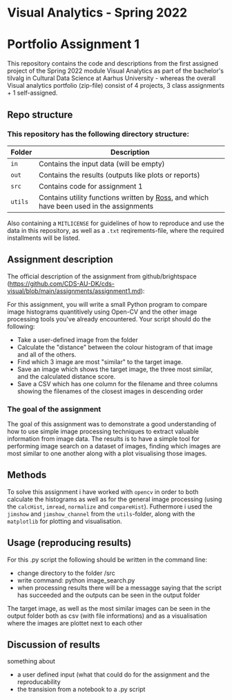 # Visual Analytics - Spring 2022
# Portfolio Assignment 1

This repository contains the code and descriptions from the first assigned project of the Spring 2022 module Visual Analytics as part of the bachelor's tilvalg in Cultural Data Science at Aarhus University - whereas the overall Visual analytics portfolio (zip-file) consist of 4 projects, 3 class assignments + 1 self-assigned.

## Repo structure
### This repository has the following directory structure:

| **Folder** | **Description** |
| ----------- | ----------- |
| ```in``` | Contains the input data (will be empty) |
| ```out``` | Contains the results (outputs like plots or reports)  |
| ```src``` | Contains code for assignment 1 |
| ```utils``` | Contains utility functions written by [Ross](https://pure.au.dk/portal/en/persons/ross-deans-kristensenmclachlan(29ad140e-0785-4e07-bdc1-8af12f15856c).html), and which have been used in the assignments |

Also containing a ```MITLICENSE``` for guidelines of how to reproduce and use the data in this repository, as well as a ```.txt``` reqirements-file, where the required installments will be listed.

## Assignment description
The official description of the assignment from github/brightspace (https://github.com/CDS-AU-DK/cds-visual/blob/main/assignments/assignment1.md):

For this assignment, you will write a small Python program to compare image histograms quantitively using Open-CV and the other image processing tools you've already encountered. Your script should do the following:

- Take a user-defined image from the folder
- Calculate the "distance" between the colour histogram of that image and all of the others.
- Find which 3 image are most "similar" to the target image.
- Save an image which shows the target image, the three most similar, and the calculated distance score.
- Save a CSV which has one column for the filename and three columns showing the filenames of the closest images in descending order

### The goal of the assignment 
The goal of this assignment was to demonstrate a good understanding of how to use simple image processing techniques to extract valuable information from image data. The results is to have a simple tool for performing image search on a dataset of images, finding which images are most similar to one another along with a plot visualising those images.


## Methods
To solve this assignment i have worked with ```opencv``` in order to both calculate the histograms as well as for the general image processing (using the ```calcHist```, ```imread```, ```normalize``` and ```compareHist```). Futhermore i used the ```jimshow``` and ```jimshow_channel``` from the ```utils```-folder, along with the ```matplotlib``` for plotting and visualisation.

## Usage (reproducing results)
For this .py script the following should be written in the command line:
- change directory to the folder /src 
- write command: python image_search.py
- when processing results there will be a messagge saying that the script has succeeded and the outputs can be seen in the output folder 

The target image, as well as the most similar images can be seen in the output folder both as csv (with file informations) and as a visualisation where the images are plottet next to each other


## Discussion of results
something about 
- a user defined input (what that could do for the assignment and the reproducability 
- the transision from a notebook to a .py script 

